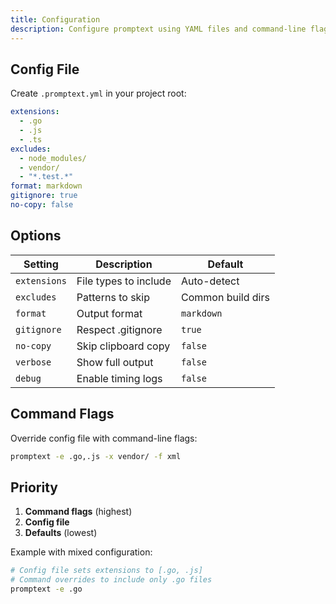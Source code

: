 ```yaml
---
title: Configuration
description: Configure promptext using YAML files and command-line flags
---
```


## Config File

Create `.promptext.yml` in your project root:

```yaml
extensions:
  - .go
  - .js
  - .ts
excludes:
  - node_modules/
  - vendor/
  - "*.test.*"
format: markdown
gitignore: true
no-copy: false
```

## Options

| Setting | Description | Default |
|---------|-------------|---------|
| `extensions` | File types to include | Auto-detect |
| `excludes` | Patterns to skip | Common build dirs |
| `format` | Output format | `markdown` |
| `gitignore` | Respect .gitignore | `true` |
| `no-copy` | Skip clipboard copy | `false` |
| `verbose` | Show full output | `false` |
| `debug` | Enable timing logs | `false` |

## Command Flags

Override config file with command-line flags:

```bash
promptext -e .go,.js -x vendor/ -f xml
```

## Priority

1. **Command flags** (highest)
2. **Config file**
3. **Defaults** (lowest)

Example with mixed configuration:

```bash
# Config file sets extensions to [.go, .js]
# Command overrides to include only .go files
promptext -e .go
```
